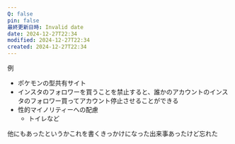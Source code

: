 ```yaml
---
Q: false
pin: false
最終更新日時: Invalid date
date: 2024-12-27T22:34
modified: 2024-12-27T22:34
created: 2024-12-27T22:34
---
```

  

例

- ポケモンの型共有サイト
- インスタのフォロワーを買うことを禁止すると、誰かのアカウントのインスタのフォロワー買ってアカウント停止させることができる
- 性的マイノリティーへの配慮
    - トイレなど

  

他にもあったというかこれを書くきっかけになった出来事あったけど忘れた